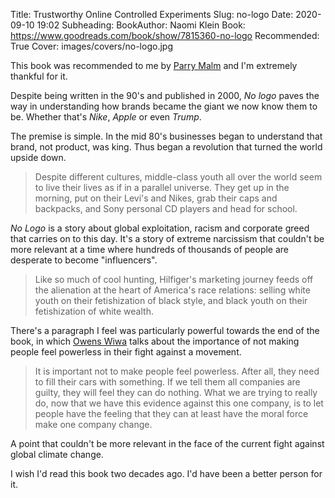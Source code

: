 Title: Trustworthy Online Controlled Experiments
Slug: no-logo
Date: 2020-09-10 19:02
Subheading: 
BookAuthor: Naomi Klein
Book: https://www.goodreads.com/book/show/7815360-no-logo
Recommended: True
Cover: images/covers/no-logo.jpg

This book was recommended to me by [Parry Malm](https://twitter.com/ParryMalm) and I'm extremely thankful for it.

Despite being written in the 90's and published in 2000, *No logo* paves the way in understanding how brands became the giant we now know them to be. Whether that's *Nike*, *Apple* or even *Trump*.

The premise is simple. In the mid 80's businesses began to understand that brand, not product, was king. Thus began a revolution that turned the world upside down.

> Despite different cultures, middle-class youth all over the world seem to live their lives as if in a parallel universe. They get up in the morning, put on their Levi's and Nikes, grab their caps and backpacks, and Sony personal CD players and head for school.

*No Logo* is a story about global exploitation, racism and corporate greed that carries on to this day. It's a story of extreme narcissism that couldn't be more relevant at a time where hundreds of thousands of people are desperate to become "influencers".

> Like so much of cool hunting, Hilfiger's marketing journey feeds off the alienation at the heart of America's race relations: selling white youth on their fetishization of black style, and black youth on their fetishization of white wealth.

There's a paragraph I feel was particularly powerful towards the end of the book, in which [Owens Wiwa](https://en.wikipedia.org/wiki/Owens_Wiwa) talks about the importance of not making people feel powerless in their fight against a movement.

> It is important not to make people feel powerless. After all, they need to fill their cars with something. If we tell them all companies are guilty, they will feel they can do nothing. What we are trying to really do, now that we have this evidence against this one company, is to let people have the feeling that they can at least have the moral force make one company change.

A point that couldn't be more relevant in the face of the current fight against global climate change.

I wish I'd read this book two decades ago. I'd have been a better person for it.